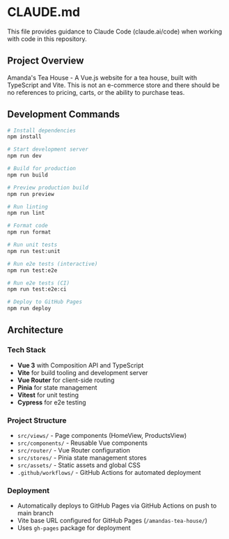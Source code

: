 # CLAUDE.md

This file provides guidance to Claude Code (claude.ai/code) when working with code in this repository.

## Project Overview

Amanda's Tea House - A Vue.js website for a tea house, built with TypeScript and Vite. This is not an e-commerce store and there should be no references to pricing, carts, or the ability to purchase teas.

## Development Commands

```bash
# Install dependencies
npm install

# Start development server
npm run dev

# Build for production
npm run build

# Preview production build
npm run preview

# Run linting
npm run lint

# Format code
npm run format

# Run unit tests
npm run test:unit

# Run e2e tests (interactive)
npm run test:e2e

# Run e2e tests (CI)
npm run test:e2e:ci

# Deploy to GitHub Pages
npm run deploy
```

## Architecture

### Tech Stack

- **Vue 3** with Composition API and TypeScript
- **Vite** for build tooling and development server
- **Vue Router** for client-side routing
- **Pinia** for state management
- **Vitest** for unit testing
- **Cypress** for e2e testing

### Project Structure

- `src/views/` - Page components (HomeView, ProductsView)
- `src/components/` - Reusable Vue components
- `src/router/` - Vue Router configuration
- `src/stores/` - Pinia state management stores
- `src/assets/` - Static assets and global CSS
- `.github/workflows/` - GitHub Actions for automated deployment

### Deployment

- Automatically deploys to GitHub Pages via GitHub Actions on push to main branch
- Vite base URL configured for GitHub Pages (`/amandas-tea-house/`)
- Uses `gh-pages` package for deployment
